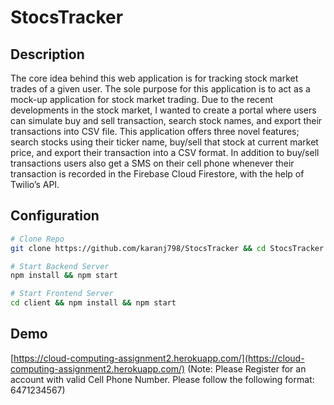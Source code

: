 # StocsTracker

## Description
The core idea behind this web application is for tracking stock market trades of a given user. The sole purpose for this application is to act as a mock-up application for stock market trading. Due to the recent developments in the stock market, I wanted to create a portal where users can simulate buy and sell transaction, search stock names, and export their transactions into CSV file. This application offers three novel features; search stocks using their ticker name, buy/sell that stock at current market price, and export their transaction into a CSV format. In addition to buy/sell transactions users also get a SMS on their cell phone whenever their transaction is recorded in the Firebase Cloud Firestore, with the help of Twilio’s API.

## Configuration
```bash
# Clone Repo
git clone https://github.com/karanj798/StocsTracker && cd StocsTracker

# Start Backend Server
npm install && npm start

# Start Frontend Server
cd client && npm install && npm start
```

## Demo
[https://cloud-computing-assignment2.herokuapp.com/](https://cloud-computing-assignment2.herokuapp.com/) (Note: Please Register for an account with valid Cell Phone Number. Please follow the following format: 6471234567)

